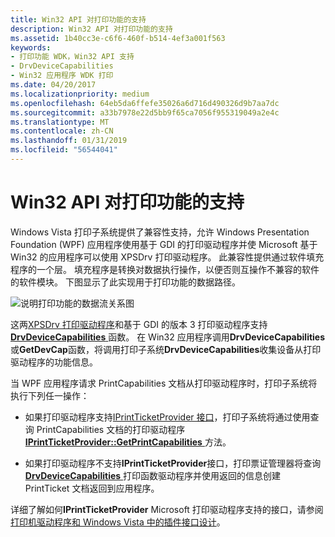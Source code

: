 ```yaml
---
title: Win32 API 对打印功能的支持
description: Win32 API 对打印功能的支持
ms.assetid: 1b40cc3e-c6f6-460f-b514-4ef3a001f563
keywords:
- 打印功能 WDK，Win32 API 支持
- DrvDeviceCapabilities
- Win32 应用程序 WDK 打印
ms.date: 04/20/2017
ms.localizationpriority: medium
ms.openlocfilehash: 64eb5da6ffefe35026a6d716d490326d9b7aa7dc
ms.sourcegitcommit: a33b7978e22d5bb9f65ca7056f955319049a2e4c
ms.translationtype: MT
ms.contentlocale: zh-CN
ms.lasthandoff: 01/31/2019
ms.locfileid: "56544041"
---
```

# <a name="win32-api-support-for-print-capabilities"></a>Win32 API 对打印功能的支持


Windows Vista 打印子系统提供了兼容性支持，允许 Windows Presentation Foundation (WPF) 应用程序使用基于 GDI 的打印驱动程序并使 Microsoft 基于 Win32 的应用程序可以使用 XPSDrv 打印驱动程序。 此兼容性提供通过软件填充程序的一个层。 填充程序是转换对数据执行操作，以便否则互操作不兼容的软件的软件模块。 下图显示了此实现用于打印功能的数据路径。

![说明打印功能的数据流关系图](images/ptpccomp.gif)

这两[XPSDrv 打印驱动程序](xpsdrv-printer-drivers.md)和基于 GDI 的版本 3 打印驱动程序支持[ **DrvDeviceCapabilities** ](https://msdn.microsoft.com/library/windows/hardware/ff548539)函数。 在 Win32 应用程序调用**DrvDeviceCapabilities**或**GetDevCap**函数，将调用打印子系统**DrvDeviceCapabilities**收集设备从打印驱动程序的功能信息。

当 WPF 应用程序请求 PrintCapabilities 文档从打印驱动程序时，打印子系统将执行下列任一操作：

-   如果打印驱动程序支持[IPrintTicketProvider 接口](https://msdn.microsoft.com/library/windows/hardware/ff554375)，打印子系统将通过使用查询 PrintCapabilities 文档的打印驱动程序[ **IPrintTicketProvider::GetPrintCapabilities** ](https://msdn.microsoft.com/library/windows/hardware/ff554365)方法。

-   如果打印驱动程序不支持**IPrintTicketProvider**接口，打印票证管理器将查询[ **DrvDeviceCapabilities** ](https://msdn.microsoft.com/library/windows/hardware/ff548539)打印函数驱动程序并使用返回的信息创建 PrintTicket 文档返回到应用程序。

详细了解如何**IPrintTicketProvider** Microsoft 打印驱动程序支持的接口，请参阅[打印机驱动程序和 Windows Vista 中的插件接口设计](printer-driver-and-plug-in-helper-interfaces.md)。

 

 




